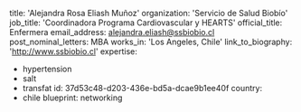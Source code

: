 title: 'Alejandra Rosa Eliash Muñoz'
organization: 'Servicio de Salud Biobío'
job_title: 'Coordinadora Programa Cardiovascular y HEARTS'
official_title: Enfermera
email_address: alejandra.eliash@ssbiobio.cl
post_nominal_letters: MBA
works_in: 'Los Angeles, Chile'
link_to_biography: 'http://www.ssbiobio.cl'
expertise:
  - hypertension
  - salt
  - transfat
id: 37d53c48-d203-436e-bd5a-dcae9b1ee40f
country:
  - chile
blueprint: networking

